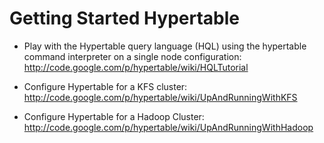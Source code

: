 Getting Started Hypertable
==========================

- Play with the Hypertable query language (HQL) using the hypertable command
  interpreter on a single node configuration:
  http://code.google.com/p/hypertable/wiki/HQLTutorial

- Configure Hypertable for a KFS cluster:
  http://code.google.com/p/hypertable/wiki/UpAndRunningWithKFS

- Configure Hypertable for a Hadoop Cluster:
  http://code.google.com/p/hypertable/wiki/UpAndRunningWithHadoop
